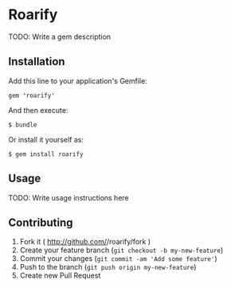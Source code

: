 # Roarify

TODO: Write a gem description

## Installation

Add this line to your application's Gemfile:

    gem 'roarify'

And then execute:

    $ bundle

Or install it yourself as:

    $ gem install roarify

## Usage

TODO: Write usage instructions here

## Contributing

1. Fork it ( http://github.com/<my-github-username>/roarify/fork )
2. Create your feature branch (`git checkout -b my-new-feature`)
3. Commit your changes (`git commit -am 'Add some feature'`)
4. Push to the branch (`git push origin my-new-feature`)
5. Create new Pull Request
